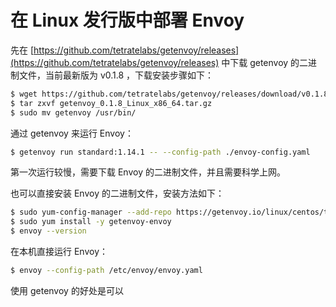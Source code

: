 # 在 Linux 发行版中部署 Envoy

先在 [https://github.com/tetratelabs/getenvoy/releases](https://github.com/tetratelabs/getenvoy/releases) 中下载 getenvoy 的二进制文件，当前最新版为 v0.1.8 ，下载安装步骤如下：

```bash
$ wget https://github.com/tetratelabs/getenvoy/releases/download/v0.1.8/getenvoy_0.1.8_Linux_x86_64.tar.gz
$ tar zxvf getenvoy_0.1.8_Linux_x86_64.tar.gz
$ sudo mv getenvoy /usr/bin/
```

通过 getenvoy 来运行 Envoy：

```bash
$ getenvoy run standard:1.14.1 -- --config-path ./envoy-config.yaml 
```

第一次运行较慢，需要下载 Envoy 的二进制文件，并且需要科学上网。

也可以直接安装 Envoy 的二进制文件，安装方法如下：

```bash
$ sudo yum-config-manager --add-repo https://getenvoy.io/linux/centos/tetrate-getenvoy.repo
$ sudo yum install -y getenvoy-envoy
$ envoy --version
```

在本机直接运行 Envoy：

```bash
$ envoy --config-path /etc/envoy/envoy.yaml
```

使用 getenvoy 的好处是可以

